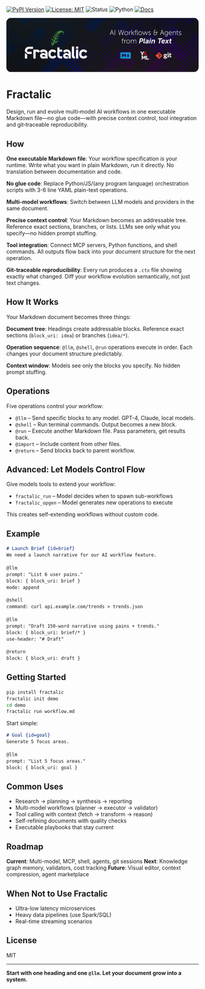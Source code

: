 [![PyPI Version](https://img.shields.io/pypi/v/fractalic.svg)](https://pypi.org/project/fractalic/) [![License: MIT](https://img.shields.io/badge/license-MIT-green.svg)](LICENSE.txt) ![Status](https://img.shields.io/badge/status-early--adopter-orange) ![Python](https://img.shields.io/badge/python-3.11+-blue.svg) [![Docs](https://img.shields.io/badge/docs-reference-purple)](docs/)

<p align="center">
  <img src="https://raw.githubusercontent.com/fractalic-ai/fractalic/main/docs/images/fractalic_hero.png" alt="Fractalic Hero Image">
</p>

# Fractalic
Design, run and evolve multi‑model AI workflows in one executable Markdown file—no glue code—with precise context control, tool integration and git‑traceable reproducibility.

## How
**One executable Markdown file**: Your workflow specification *is* your runtime. Write what you want in plain Markdown, run it directly. No translation between documentation and code.

**No glue code**: Replace Python/JS/(any program language) orchestration scripts with 3-6 line YAML plain-text operations. 

**Multi-model workflows**: Switch between LLM models and providers in the same document. 

**Precise context control**: Your Markdown becomes an addressable tree. Reference exact sections, branches, or lists. LLMs see only what you specify—no hidden prompt stuffing.

**Tool integration**: Connect MCP servers, Python functions, and shell commands. All outputs flow back into your document structure for the next operation.

**Git-traceable reproducibility**: Every run produces a `.ctx` file showing exactly what changed. Diff your workflow evolution semantically, not just text changes.

## How It Works
Your Markdown document becomes three things:

**Document tree**: Headings create addressable blocks. Reference exact sections (`block_uri: idea`) or branches (`idea/*`). 

**Operation sequence**: `@llm`, `@shell`, `@run` operations execute in order. Each changes your document structure predictably.

**Context window**: Models see only the blocks you specify. No hidden prompt stuffing.

## Operations
Five operations control your workflow:

- `@llm` – Send specific blocks to any model. GPT-4, Claude, local models.
- `@shell` – Run terminal commands. Output becomes a new block.
- `@run` – Execute another Markdown file. Pass parameters, get results back.
- `@import` – Include content from other files.
- `@return` – Send blocks back to parent workflow.

## Advanced: Let Models Control Flow
Give models tools to extend your workflow:
- `fractalic_run` – Model decides when to spawn sub-workflows
- `fractalic_opgen` – Model generates new operations to execute

This creates self-extending workflows without custom code.

## Example
```markdown
# Launch Brief {id=brief}
We need a launch narrative for our AI workflow feature.

@llm
prompt: "List 6 user pains."
block: { block_uri: brief }
mode: append

@shell
command: curl api.example.com/trends > trends.json

@llm
prompt: "Draft 150-word narrative using pains + trends."
block: { block_uri: brief/* }
use-header: "# Draft"

@return
block: { block_uri: draft }
```

## Getting Started
```bash
pip install fractalic
fractalic init demo
cd demo
fractalic run workflow.md
```

Start simple:
```markdown
# Goal {id=goal}
Generate 5 focus areas.

@llm
prompt: "List 5 focus areas."
block: { block_uri: goal }
```

## Common Uses
- Research → planning → synthesis → reporting
- Multi-model workflows (planner → executor → validator)  
- Tool calling with context (fetch → transform → reason)
- Self-refining documents with quality checks
- Executable playbooks that stay current

## Roadmap
**Current**: Multi-model, MCP, shell, agents, git sessions
**Next**: Knowledge graph memory, validators, cost tracking
**Future**: Visual editor, context compression, agent marketplace

## When Not to Use Fractalic
- Ultra-low latency microservices  
- Heavy data pipelines (use Spark/SQL)
- Real-time streaming scenarios

## License
MIT

---
**Start with one heading and one `@llm`. Let your document grow into a system.**
